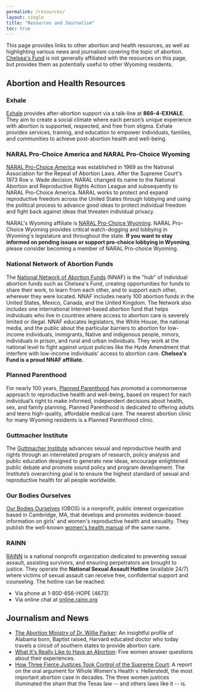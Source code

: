 ```yaml
---
permalink: /resources/
layout: single
title: "Resources and Journalism"
toc: true
---
```


This page provides links to other abortion and health resources, as
well as highlighting various news and journalism covering the topic of
abortion. [Chelsea's Fund](/) is not generally affiliated with the
resources on this page, but provides them as potentially useful to
other Wyoming residents.

## Abortion and Health Resources

### Exhale

[Exhale](https://exhaleprovoice.org/) provides after-abortion support
via a talk-line at **866-4-EXHALE**. They aim to create a social
climate where each person’s unique experience with abortion is
supported, respected, and free from stigma. Exhale provides services,
training, and education to empower individuals, families, and
communities to achieve post-abortion health and well-being.

### NARAL Pro-Choice America and NARAL Pro-Choice Wyoming

[NARAL Pro-Choice America](https://www.prochoiceamerica.org/) was
established in 1969 as the National Association for the Repeal of
Abortion Laws. After the Supreme Court's 1973 Roe v. Wade decision,
NARAL changed its name to the National Abortion and Reproductive
Rights Action League and subsequently to NARAL Pro-Choice
America. NARAL works to protect and expand reproductive freedom across
the United States through lobbying and using the political process to
advance good ideas to protect individual freedom and fight back
against ideas that threaten individual privacy.

NARAL's Wyoming affiliate is [NARAL Pro-Choice
Wyoming](https://www.prochoicewyoming.org/). NARAL Pro-Choice Wyoming
provides critical watch-dogging and lobbying in Wyoming's legislature
and throughout the state. **If you want to stay informed on pending
issues or support pro-choice lobbying in Wyoming**, please consider
becoming a member of NARAL Pro-choice Wyoming.

### National Network of Abortion Funds

The [National Network of Abortion Funds](https://abortionfunds.org/)
(NNAF) is the "hub" of individual abortion funds such as Chelsea's
Fund, creating opportunities for funds to share their work, to learn
from each other, and to support each other, wherever they were
located. NNAF includes nearly 100 abortion funds in the United States,
Mexico, Canada, and the United Kingdom. The Network also includes one
international Internet-based abortion fund that helps individuals who
live in countries where access to abortion care is severely limited or
illegal. NNAF educates legislators, the White House, the national
media, and the public about the particular barriers to abortion for
low-income individuals, immigrants, Native and indigenous people,
minors, individuals in prison, and rural and urban individuals.  They
work at the national level to fight against unjust policies like the
Hyde Amendment that interfere with low-income individuals' access to
abortion care. **Chelsea's Fund is a proud NNAF affiliate.**

### Planned Parenthood

For nearly 100 years, [Planned
Parenthood](https://www.plannedparenthood.org/) has promoted a
commonsense approach to reproductive health and well-being, based on
respect for each individual’s right to make informed, independent
decisions about health, sex, and family planning. Planned Parenthood
is dedicated to offering adults and teens high-quality, affordable
medical care. The nearest abortion clinic for many Wyoming residents
is a Planned Parenthood clinic.

### Guttmacher Institute

The [Guttmacher Institute](https://www.guttmacher.org/) advances
sexual and reproductive health and rights through an interrelated
program of research, policy analysis and public education designed to
generate new ideas, encourage enlightened public debate and promote
sound policy and program development. The Institute’s overarching goal
is to ensure the highest standard of sexual and reproductive health
for all people worldwide.

### Our Bodies Ourselves

[Our Bodies Ourselves](https://www.ourbodiesourselves.org/) (OBOS) is
a nonprofit, public interest organization based in Cambridge, MA, that
develops and promotes evidence-based information on girls' and women's
reproductive health and sexuality. They publish the well-known
[women's health
manual](https://www.ourbodiesourselves.org/publications/our-bodies-ourselves-2011/)
of the same name.

### RAINN

[RAINN](https://www.rainn.org/) is a national nonprofit organization
dedicated to preventing sexual assault, assisting survivors, and
ensuring perpetrators are brought to justice. They operate the
**National Sexual Assault Hotline** (available 24/7) where victims of
sexual assault can receive free, confidential support and
counseling. The hotline can be reached:

* Via phone at 1-800-656-HOPE (4673)
* Via online chat at [online.rainn.org](https://online.rainn.org)

## Journalism and News

* [The Abortion Ministry of Dr. Willie
  Parker](http://www.esquire.com/news-politics/a23771/abortion-ministry-of-dr-willie-parker-0914/):
  An insightful profile of Alabama born, Baptist raised, Harvard
  educated doctor who today travels a circuit of southern states to
  provide abortion care.
* [What It's Really Like to Have an
  Abortion](http://www.cosmopolitan.com/sex-love/news/a31727/what-its-really-like-to-have-an-abortion/):
  Five women answer questions about their experiences.
* [How Three Fierce Justices Took Control of the Supreme
  Court](http://www.slate.com/articles/news_and_politics/supreme_court_dispatches/2016/03/in_oral_arguments_for_the_texas_abortion_case_the_three_female_justices.html):
  A report on the oral argument for Whole Women's Health
  v. Hellerstedt, the most important abortion case in decades. The
  three women justices illuminated the sham that the Texas law -- and
  others laws like it -- is.
